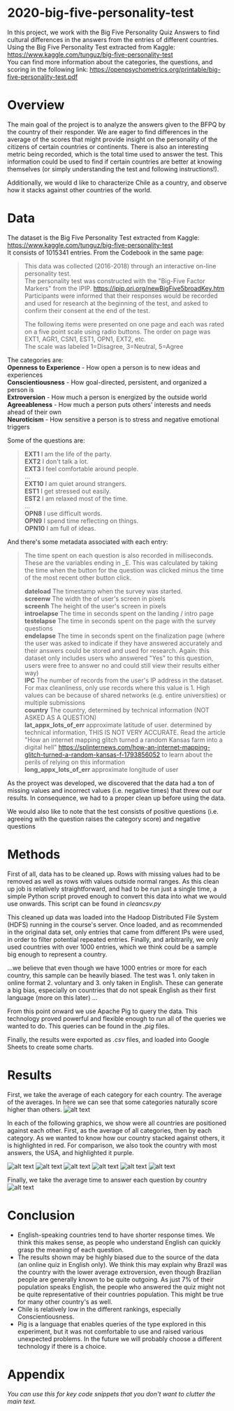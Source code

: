 # 2020-big-five-personality-test

In this project, we work with the Big Five Personality Quiz Answers to find cultural differences in the answers from the entries of different countries.  
Using the Big Five Personality Test extracted from Kaggle: https://www.kaggle.com/tunguz/big-five-personality-test  
You can find more information about the categories, the questions, and scoring in the following link: https://openpsychometrics.org/printable/big-five-personality-test.pdf   

# Overview

The main goal of the project is to analyze the answers given to the BFPQ by the country of their responder. We are eager to find differences in the average of the scores that might provide insight on the personality of the citizens of certain countries or continents. There is also an interesting metric being recorded, which is the total time used to answer the test. This information could be used to find if certain countries are better at knowing themselves (or simply understanding the test and following instructions!).  
  
Additionally, we would d like to characterize Chile as a country, and observe how it stacks against other countries of the world.

# Data

The dataset is the Big Five Personality Test extracted from Kaggle: https://www.kaggle.com/tunguz/big-five-personality-test  
It consists of 1015341 entries. From the Codebook in the same page:
> This data was collected (2016-2018) through an interactive on-line personality test.  
> The personality test was constructed with the "Big-Five Factor Markers" from the IPIP. https://ipip.ori.org/newBigFive5broadKey.htm  
> Participants were informed that their responses would be recorded and used for research at the beginning of the test, and asked to confirm their consent at the end of the test.  
>  
> The following items were presented on one page and each was rated on a five point scale using radio buttons. The order on page was EXT1, AGR1, CSN1, EST1, OPN1, EXT2, etc.  
> The scale was labeled 1=Disagree, 3=Neutral, 5=Agree  

The categories are:  
**Openness to Experience** - How open a person is to new ideas and experiences  
**Conscientiousness** - How goal-directed, persistent, and organized a person is  
**Extroversion** - How much a person is energized by the outside world  
**Agreeableness** - How much a person puts others' interests and needs ahead of their own  
**Neuroticism** - How sensitive a person is to stress and negative emotional triggers  
  
Some of the questions are:

> **EXT1**	I am the life of the party.  
> **EXT2**	I don't talk a lot.  
> **EXT3**	I feel comfortable around people.  
> ...  
> **EXT10**	I am quiet around strangers.  
> **EST1**	I get stressed out easily.  
> **EST2**	I am relaxed most of the time.  
> ...  
> **OPN8**	I use difficult words.  
> **OPN9**	I spend time reflecting on things.  
> **OPN10**	I am full of ideas.  

And there's some metadata associated with each entry:

> The time spent on each question is also recorded in milliseconds. These are the variables ending in \_E. This was calculated by taking the time when the button for the question was clicked minus the time of the most recent other button click.  
>  
> **dateload**    The timestamp when the survey was started.  
> **screenw**     The width the of user's screen in pixels  
> **screenh**     The height of the user's screen in pixels  
> **introelapse** The time in seconds spent on the landing / intro page  
> **testelapse**  The time in seconds spent on the page with the survey questions  
> **endelapse**   The time in seconds spent on the finalization page (where the user was asked to indicate if they have answered accurately and their answers could be stored and used for research. Again: this dataset only includes users who answered "Yes" to this question, users were free to answer no and could still view their results either way)  
> **IPC**         The number of records from the user's IP address in the dataset. For max cleanliness, only use records where this value is 1. High values can be because of shared networks (e.g. entire universities) or multiple submissions  
> **country**     The country, determined by technical information (NOT ASKED AS A QUESTION)  
> **lat_appx_lots_of_err**    approximate latitude of user. determined by technical information, THIS IS NOT VERY ACCURATE. Read the article "How an internet mapping glitch turned a random Kansas farm into a digital hell" https://splinternews.com/how-an-internet-mapping-glitch-turned-a-random-kansas-f-1793856052 to learn about the perils of relying on this information  
> **long_appx_lots_of_err**   approximate longitude of user  

As the proyect was developed, we discovered that the data had a ton of missing values and incorrect values (i.e. negative times) that threw out our results. In consequence, we had to a proper clean up before using the data.  

We would also like to note that the test consists of positive questions (i.e. agreeing with the question raises the category score) and negative questions

# Methods

First of all, data has to be cleaned up. Rows with missing values had to be removed as well as rows with values outside normal ranges. As this clean up job is relatively straightforward, and had to be run just a single time, a simple Python script proved enough to convert this data into what we would use onwards. This script can be found in *cleancsv.py*

This cleaned up data was loaded into the Hadoop Distributed File System (HDFS) running in the course's server. Once loaded, and as recommended in the original data set, only entries that came from different IPs were used, in order to filter potential repeated entries. Finally, and arbitrarily, we only used countries with over 1000 entries, which we think could be a sample big enough to represent a country.  

...we believe that even though we have 1000 entries or more for each country, this sample can be heavily biased. The test was 1. only taken in online format 2. voluntary and 3. only taken in English. These can generate a big bias, especially on countries that do not speak English as their first language (more on this later) ...

From this point onward we use Apache Pig to query the data. This technology proved powerful and flexible enough to run all of the queries we wanted to do. This queries can be found in the *.pig* files.

Finally, the results were exported as *.csv* files, and loaded into Google Sheets to create some charts.

# Results
First, we take the average of each category for each country. The average of the averages. In here we can see that some categories naturally score higher than others.
![alt text](https://github.com/cc5212/2020-big-five-personality-test/blob/master/results/Average%20Scores%20by%20Category.png "Average Scores by Category")

In each of the following graphics, we show were all countries are positioned against each other. First, as the average of all categories, then by each category. As we wanted to know how our country stacked against others, it is highlighted in red. For comparison, we also took the country with most answers, the USA, and highlighted it purple.

![alt text](https://github.com/cc5212/2020-big-five-personality-test/blob/master/results/Average%20Total%20Score%20by%20Country.png "Average Total Score by Country")
![alt text](https://github.com/cc5212/2020-big-five-personality-test/blob/master/results/Average%20Agreeableness%20Score%20by%20Country.png "Average Agreeableness Score by Country")
![alt text](https://github.com/cc5212/2020-big-five-personality-test/blob/master/results/Average%20Conscientiousness%20Score%20by%20Country.png "Average Conscientiousness Score by Country")
![alt text](https://github.com/cc5212/2020-big-five-personality-test/blob/master/results/Average%20Extroversion%20by%20Country.png "Average Extroversion by Country")
![alt text](https://github.com/cc5212/2020-big-five-personality-test/blob/master/results/Average%20Neuroticism%20Score%20by%20Country.png "Average Neuroticism Score by Country")
![alt text](https://github.com/cc5212/2020-big-five-personality-test/blob/master/results/Average%20Openness%20to%20Experience%20Score%20by%20Country.png "Average Openness to Experience Score by Country")

Finally, we take the average time to answer each question by country
![alt text](https://github.com/cc5212/2020-big-five-personality-test/blob/master/results/Average%20Time%20to%20Answer%20by%20Country.png
 "Average Time to Answer by Country")
 
# Conclusion
- English-speaking countries tend to have shorter response times. We think this makes sense, as people who understand English can quickly grasp the meaning of each question.  
- The results shown may be highly biased due to the source of the data (an online quiz in English only). We think this may explain why Brazil was the country with the lower average extroversion, even though Brazilian people are generally known to be quite outgoing. As just 7% of their population speaks English, the people who answered the quiz might not be quite representative of their countries population. This might be true for many other country's as well.  
- Chile is relatively low in the different rankings, especially Conscientiousness.  
- Pig is a language that enables queries of the type explored in this experiment, but it was not comfortable to use and raised various unexpected problems. In the future we will probably choose a different technology if there is a choice.



# Appendix

*You can use this for key code snippets that you don't want to clutter the main text.*

